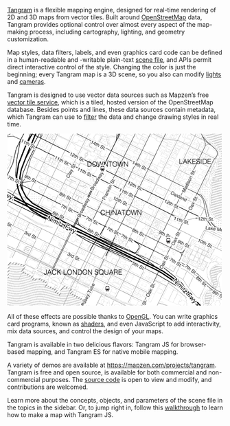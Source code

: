 [Tangram](https://mapzen.com/projects/tangram) is a flexible mapping engine, designed for real-time rendering of 2D and 3D maps from vector tiles. Built around [OpenStreetMap](http://www.openstreetmap.org/) data, Tangram provides optional control over almost every aspect of the map-making process, including cartography, lighting, and geometry customization.

Map styles, data filters, labels, and even graphics card code can be defined in a human-readable and -writable plain-text [scene file](Scene-file.md), and APIs permit direct interactive control of the style. Changing the color is just the beginning; every Tangram map is a 3D scene, so you also can modify [lights](Lights-Overview.md) and [cameras](Cameras-Overview.md).

Tangram is designed to use vector data sources such as Mapzen’s free [vector tile service](https://mapzen.com/projects/vector-tiles), which is a tiled, hosted version of the OpenStreetMap database. Besides points and lines, these data sources contain metadata, which Tangram can use to [filter](Filters-Overview.md) the data and change drawing styles in real time.

![Example Tangram map](images/refill_map.png)

All of these effects are possible thanks to [OpenGL](https://en.wikipedia.org/wiki/OpenGL). You can write graphics card programs, known as [shaders](Shaders-Overview.md), and even JavaScript to add interactivity, mix data sources, and control the design of your maps.

Tangram is available in two delicious flavors: Tangram JS for browser-based mapping, and Tangram ES for native mobile mapping.

A variety of demos are available at https://mapzen.com/projects/tangram. Tangram is free and open source, is available for both commercial and non-commercial purposes. The [source code](https://github.com/tangrams) is open to view and modify, and contributions are welcomed.  

Learn more about the concepts, objects, and parameters of the scene file in the topics in the sidebar. Or, to jump right in, follow this [walkthrough](walkthrough.md) to learn how to make a map with Tangram JS.